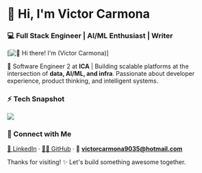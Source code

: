 # 👋 Hi, I'm Victor Carmona 
### 💻 Full Stack Engineer | AI/ML Enthusiast | Writer  

<div align="ecenter">
[<img src="https://data.bloggif.com/distant/user/store/d/3/4/d/9c741c40b249ffc91fe36a6566a5d43d.gif" alt="👋 Hi there! I'm (Victor Carmona)" title="👋 Hi there! I'm (Victor Carmona)"/>]
</div>

<!-- <a href="https://es.bloggif.com/" title="Edición de fotos"><img src="https://data.bloggif.com/distant/user/store/d/3/4/d/9c741c40b249ffc91fe36a6566a5d43d.gif" alt="Montaje creado Bloggif" width="281" height="281" /></a> -->

🚀 Software Engineer 2 at **ICA** | Building scalable platforms at the intersection of **data, AI/ML, and infra**. Passionate about developer experience, product thinking, and intelligent systems.

<!-- Alternate id - [@pkelucidata](https://github.com/pkelucidata) -->

### ⚡ Tech Snapshot

<p align="left">
  <img src="https://skillicons.dev/icons?i=python,js,ts,react,nextjs,tailwind,materialui,django,flask,fastapi,nodejs,sklearn,pytorch,aws,docker,terraform,githubactions,jest,cypress" />
</p>

<!-- ### ✍️ Writing & Blogs  
📚 Featured on: [Substack](https://pratikkumar.substack.com) · [GitHub Blog](https://pr2tik1.github.io) · [Towards AI](https://towardsai.net/author/pratik-kumar) -->

### 🤝 Connect with Me  
[💼 LinkedIn](https://www.linkedin.com/in/vmcarmona/) · [🧑‍💻 GitHub](https://github.com/VictorCarmonaMoraza) · 📧 **victorcarmona9035@hotmail.com**

Thanks for visiting! ✨ Let's build something awesome together.

<!-- <p align="center">
  <img src="https://github-readme-stats.vercel.app/api?username=pr2tik1&show_icons=true&theme=dark" width="400">
  <img src="https://github-readme-streak-stats.herokuapp.com?user=pr2tik1&theme=dark&hide_border=true" width="400">
</p> -->
